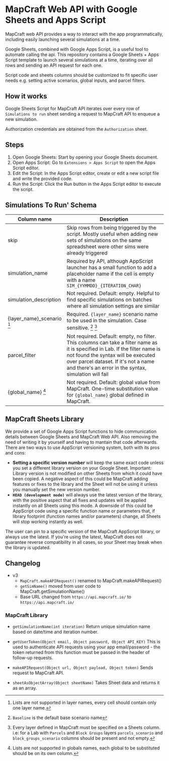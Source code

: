 # MapCraft Web API with Google Sheets and Apps Script

MapCraft web API provides a way to interact with the app programmatically, including easily launching several simulations at a time.

Google Sheets, combined with Google Apps Script, is a useful tool to automate calling the api.  This repository contains a Google Sheets + Apps Script template to launch several simulations at a time, iterating over all rows and sending an API request for each one.

Script code and sheets columns should be customized to fit specific user needs e.g. setting active scenarios, global inputs, and parcel filters.

## How it works

Google Sheets Script for MapCraft API iterates over every row of `Simulations to run` sheet sending a request to MapCraft API to enqueue a new simulation.

Authorization credentials are obtained from the `Authorization` sheet.

## Steps

1.	Open Google Sheets: Start by opening your Google Sheets document.
2.	Open Apps Script:
	Go to `Extensions > Apps Script` to open the Apps Script editor.
3.	Edit the Script:
	In the Apps Script editor, create or edit a new script file and write the provided code.
4. 	Run the Script:
    Click the Run button in the Apps Script editor to execute the script.


## Simulations To Run' Schema

| Column name | Description |
| -- | -- |
| skip | Skip rows from being triggered by the script. Mostly useful when adding new sets of simulations on the same spreadsheet were other sims were already triggered |
| simulation_name | Required by API, although AppScript launcher has a small function to add a placeholder name if the cell is empty with a name `SIM_{YYMMDD}_{ITERATION_CHAR}` |
| simulation_description | Not required. Default: empty. Helpful to find specific simulations on batches where all simulation settings are similar |
| {layer_name}_scenario [^1]	| Required. `{layer_name}` scenario name to be used in the simulation. Case sensitive. [^2] [^3] |
| parcel_filter | Not required. Default: empty, no filter. This columns can take a filter name as it is specified in Lab. If the filter name is not found the syntax will be executed over parcel dataset. If it's not a name and there's an error in the syntax, simulation will fail
| {global_name} [^4] | Not required. Default: global value from MapCraft. One-time substitution value for `{global_name}` global defined in MapCraft.

[^1]: Lists are not supported in layer names, every cell should contain only one layer name.
[^2]: `Baseline` is the default base scenario name
[^3]: Every layer defined in MapCraft must be specified on a Sheets column.  i.e: for a Lab with `Parcels` and `Block Groups` layers `parcels_scenario` and `block_groups_scenario` columns should be present and not empty.
[^4]: Lists are not supported in globals names, each global to be substituted should be on its own column.


## MapCraft Sheets Library

We provide a set of Google Apps Script functions to hide communication details between Google Sheets and MapCraft Web API. Also removing the need of writing it by yourself and having to mantain that code afterwards.
There are two ways to use AppScript versioning system, both with its pros and cons:
- **Setting a specific version number** will keep the same exact code unless you set a different library version on your Google Sheet. Important: Library version is not modified on other Sheets from which it could have been copied. A negative aspect of this could be MapCraft adding features or fixes to the library and the Sheet will not be using it unless you manually set the new version number.
- **`HEAD (development mode)`** will always use the latest version of the library, with the positive aspect that all fixes and updates will be applied instantly on all Sheets using this mode. A downside of this could be AppScript code using a specific function name or parameters that, if library footprint (function names and/or parameters) change, all Sheets will stop working instantly as well.

The user can pin to a specific version of the MapCraft AppScript library, or always use the latest.  If you're using the latest, MapCraft does not guarantee reverse compatibility in all cases, so your Sheet may break when the library is updated.

## Changelog

- v3
  - `MapCraft.makeAPIRequest()` renamed to MapCraft.makeAPIRequest()
  - `getSimName()` moved from user code to MapCraft.getSimulationName()
  - Base URL changed from `https://api.mapcraft.io/` to `https://api.mapcraft.io/`


### MapCraft Library

- `getSimulationName(int iteration)`
  Return unique simulation name based on date/time and iteration number.
  
- `getUserToken(Object email, Object password, Object API_KEY)`
  This is used to authenticate API requests using your app email/password - the token returned from this function must be passed in the header of follow-up requests.

- `makeAPIRequest(Object url, Object payload, Object token)`
  Sends request to MapCraft API.

- `sheetAsObjectArray(Object sheetName)`
  Takes Sheet data and returns it as an array.

